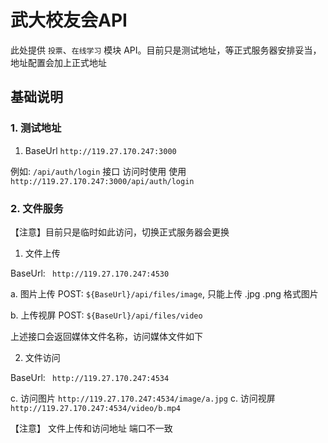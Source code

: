 # 武大校友会API
此处提供 `投票`、`在线学习` 模块 API。目前只是测试地址，等正式服务器安排妥当，地址配置会加上正式地址

## 基础说明
### 1.  测试地址
1. BaseUrl `http://119.27.170.247:3000`

例如: `/api/auth/login` 接口 访问时使用 使用  ` http://119.27.170.247:3000/api/auth/login`

### 2. 文件服务 
【注意】目前只是临时如此访问，切换正式服务器会更换
1. 文件上传

BaseUrl: ` http://119.27.170.247:4530`

a. 图片上传  POST: `${BaseUrl}/api/files/image`, 只能上传 .jpg .png 格式图片

b. 上传视屏  POST: `${BaseUrl}/api/files/video`

上述接口会返回媒体文件名称，访问媒体文件如下

2. 文件访问

BaseUrl: ` http://119.27.170.247:4534`

c. 访问图片 `http://119.27.170.247:4534/image/a.jpg`
c. 访问视屏 `http://119.27.170.247:4534/video/b.mp4`

【注意】 文件上传和访问地址 端口不一致
